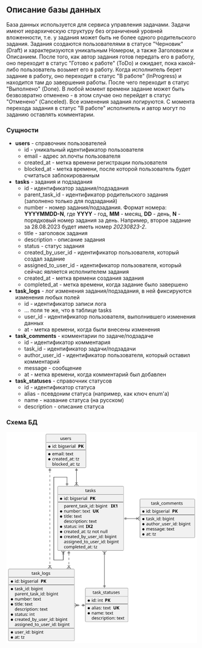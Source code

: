## Описание базы данных
База данных используется для сервиса управления задачами. Задачи имеют иерархическую стрyктуру без ограничений уровней вложенности, т.е. у задания может быть не более одного родительского задания.
Задания создаются пользователями в статусе "Черновик" (Draft) и характеризуются уникальным Номером, а также Заголовком и Описанием.
После того, как автор задания готов передать его в работу, оно переходит в статус "Готово к работе" (ToDo) и ожидает, пока какой-либо пользователь возьмет его в работу.
Когда исполнитель берет задание в работу, оно переходит в статус "В работе" (InProgress) и находится там до завершения работы. После чего переходит в статус "Выполнено" (Done).
В любой момент времени задание может быть безвозвратно отменено - в этом случае оно перейдет в статус "Отменено" (Canceled). Все изменения задания логируются.
С момента перехода задания в статус "В работе" исполнитель и автор могут по заданию оставлять комментарии.

### Сущности
- **users** - справочник пользователей
  - id - уникальный идентификатор пользователя
  - email - адрес эл.почты пользователя
  - created_at - метка времени регистрации пользователя
  - blocked_at - метка времени, после которой пользователь будет считаться заблокированным
- **tasks** - задания и подзадания
  - id - идентификатор задания/подзадания
  - parent_task_id - идентификатор родительского задания (заполнено только для подзаданий)
  - number - номер задания/подзадания. Формат номера: **YYYYMMDD-N**, где **YYYY** - год, **MM** - месяц, **DD** - день, **N** - порядковый номер задания за день. Например, второе задание за 28.08.2023 будет иметь номер _20230823-2_.
  - title - заголовок задания
  - description - описание задания
  - status - статус задания
  - created_by_user_id - идентификатор пользователя, который создал задание
  - assigned_to_user_id - идентификатор пользователя, который сейчас является исполнителем задания
  - created_at - метка времени создания задания 
  - completed_at - метка времени, когда задание было завершено
- **task_logs** - лог изменения задания/подзадания, в ней фиксируются изменения любых полей
  - id - идентификатор записи лога
  - ... поля те же, что в таблице tasks
  - user_id - идентификатор пользователя, выполнившего изменения данных
  - at - метка времени, когда были внесены изменения
- **task_comments** - комментарии по задаче/подзадаче
  - id - идентификатор комментария
  - task_id - идентификатор задачи/подзадачи
  - author_user_id - идентификатор пользователя, который оставил комментарий
  - message - сообщение
  - at - метка времени, когда комментарий был добавлен
- **task_statuses** - справочник статусов
  - id - идентификатор статуса
  - alias - псевдоним статуса (например, как ключ enum'а)
  - name - название статуса (на русском)
  - description - описание статуса

### Схема БД
![db_schema.svg](../assets/db_schema.svg)
